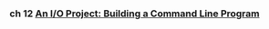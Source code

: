 ### ch 12 [An I/O Project: Building a Command Line Program](https://doc.rust-lang.org/book/ch12-00-an-io-project.html)